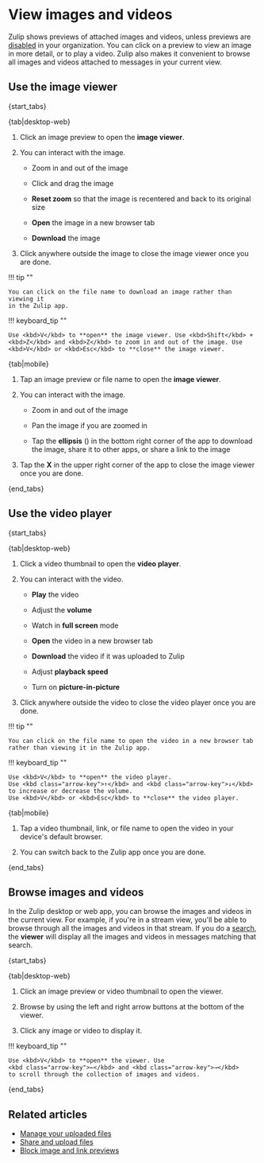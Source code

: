 # View images and videos

Zulip shows previews of attached images and videos, unless previews are
[disabled](/help/allow-image-link-previews) in your organization. You
can click on a preview to view an image in more detail, or to play a
video. Zulip also makes it convenient to browse all images and videos
attached to messages in your current view.

## Use the image viewer

{start_tabs}

{tab|desktop-web}

1. Click an image preview to open the **image viewer**.

1. You can interact with the image.

    * Zoom in and out of the image

    * Click and drag the image

    * **Reset zoom** so that the image is recentered and back to its original size

    * **Open** the image in a new browser tab

    * **Download** the image

1. Click anywhere outside the image to close the image viewer once you are done.

!!! tip ""

    You can click on the file name to download an image rather than viewing it
    in the Zulip app.

!!! keyboard_tip ""

    Use <kbd>V</kbd> to **open** the image viewer. Use <kbd>Shift</kbd> +
    <kbd>Z</kbd> and <kbd>Z</kbd> to zoom in and out of the image. Use
    <kbd>V</kbd> or <kbd>Esc</kbd> to **close** the image viewer.

{tab|mobile}

1. Tap an image preview or file name to open the **image viewer**.

1. You can interact with the image.

    * Zoom in and out of the image

    * Pan the image if you are zoomed in

    * Tap the **ellipsis** (<i class="zulip-icon zulip-icon-more-vertical-spread"></i>)
      in the bottom right corner of the app to download the image, share it to
      other apps, or share a link to the image

1. Tap the **X** in the upper right corner of the app to close the image viewer
   once you are done.

{end_tabs}

## Use the video player

{start_tabs}

{tab|desktop-web}

1. Click a video thumbnail to open the **video player**.

1. You can interact with the video.

    * **Play** the video

    * Adjust the **volume**

    * Watch in **full screen** mode

    * **Open** the video in a new browser tab

    * **Download** the video if it was uploaded to Zulip

    * Adjust **playback speed**

    * Turn on **picture-in-picture**

1. Click anywhere outside the video to close the video player once you are done.

!!! tip ""

    You can click on the file name to open the video in a new browser tab
    rather than viewing it in the Zulip app.

!!! keyboard_tip ""

    Use <kbd>V</kbd> to **open** the video player.
    Use <kbd class="arrow-key">↑</kbd> and <kbd class="arrow-key">↓</kbd>
    to increase or decrease the volume.
    Use <kbd>V</kbd> or <kbd>Esc</kbd> to **close** the video player.

{tab|mobile}

1. Tap a video thumbnail, link, or file name to open the video in your device's
   default browser.

1. You can switch back to the Zulip app once you are done.

{end_tabs}

## Browse images and videos

In the Zulip desktop or web app, you can browse the images and videos in
the current view. For example, if you're in a stream view, you'll be able
to browse through all the images and videos in that stream. If you do a
[search](/help/search-for-messages), the **viewer** will display all the
images and videos in messages matching that search.

{start_tabs}

{tab|desktop-web}

1. Click an image preview or video thumbnail to open the viewer.

1. Browse by using the left and right arrow buttons at the bottom of the viewer.

1. Click any image or video to display it.

!!! keyboard_tip ""

    Use <kbd>V</kbd> to **open** the viewer. Use
    <kbd class="arrow-key">←</kbd> and <kbd class="arrow-key">→</kbd>
    to scroll through the collection of images and videos.

{end_tabs}

## Related articles

* [Manage your uploaded files](/help/manage-your-uploaded-files)
* [Share and upload files](/help/share-and-upload-files)
* [Block image and link previews](/help/allow-image-link-previews)
